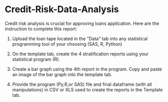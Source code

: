 # Credit-Risk-Data-Analysis
Credit risk analysis is crucial for approving loans application. Here are the instruction to complete this report:	

1. Upload the loan tape located in the "Data" tab into any statistical programming tool of your choosing (SAS, R, Python)														
2. On the template tab, create the 4 stratification reports using your statistical program (R).

3. Create a bar graph using the 4th report in the program. Copy and paste an image of the bar graph into the template tab.															
4. Provide the program (Py,R,or SAS) file and final dataframe (with all manipulations) in CSV or XLS used to create the reports in the Template tab. 							
